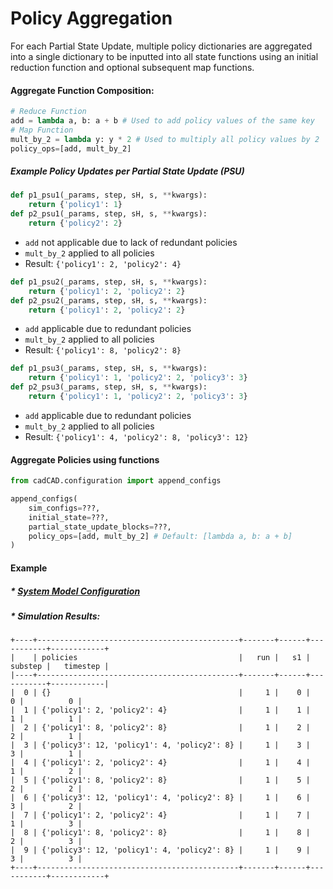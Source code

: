 Policy Aggregation
==

For each Partial State Update, multiple policy dictionaries are aggregated into a single dictionary to be inputted into 
all state functions using an initial reduction function and optional subsequent map functions. 

#### Aggregate Function Composition:
```python
# Reduce Function
add = lambda a, b: a + b # Used to add policy values of the same key
# Map Function
mult_by_2 = lambda y: y * 2 # Used to multiply all policy values by 2
policy_ops=[add, mult_by_2]
```

##### Example Policy Updates per Partial State Update (PSU)
```python
def p1_psu1(_params, step, sH, s, **kwargs):
    return {'policy1': 1}
def p2_psu1(_params, step, sH, s, **kwargs):
    return {'policy2': 2}
```
* `add` not applicable due to lack of redundant policies
* `mult_by_2` applied to all policies
* Result: `{'policy1': 2, 'policy2': 4}`

```python
def p1_psu2(_params, step, sH, s, **kwargs):
    return {'policy1': 2, 'policy2': 2}
def p2_psu2(_params, step, sH, s, **kwargs):
    return {'policy1': 2, 'policy2': 2}
```
* `add` applicable due to redundant policies
* `mult_by_2` applied to all policies
* Result: `{'policy1': 8, 'policy2': 8}`

```python
def p1_psu3(_params, step, sH, s, **kwargs):
    return {'policy1': 1, 'policy2': 2, 'policy3': 3}
def p2_psu3(_params, step, sH, s, **kwargs):
    return {'policy1': 1, 'policy2': 2, 'policy3': 3}
```
* `add` applicable due to redundant policies
* `mult_by_2` applied to all policies
* Result: `{'policy1': 4, 'policy2': 8, 'policy3': 12}`

#### Aggregate Policies using functions
```python
from cadCAD.configuration import append_configs

append_configs(
    sim_configs=???,
    initial_state=???,
    partial_state_update_blocks=???,
    policy_ops=[add, mult_by_2] # Default: [lambda a, b: a + b]
)
```

#### Example
##### * [System Model Configuration](examples/policy_aggregation.py)
##### * Simulation Results:
```
+----+---------------------------------------------+-------+------+-----------+------------+
|    | policies                                    |   run |   s1 |   substep |   timestep |
|----+---------------------------------------------+-------+------+-----------+------------|
|  0 | {}                                          |     1 |    0 |         0 |          0 |
|  1 | {'policy1': 2, 'policy2': 4}                |     1 |    1 |         1 |          1 |
|  2 | {'policy1': 8, 'policy2': 8}                |     1 |    2 |         2 |          1 |
|  3 | {'policy3': 12, 'policy1': 4, 'policy2': 8} |     1 |    3 |         3 |          1 |
|  4 | {'policy1': 2, 'policy2': 4}                |     1 |    4 |         1 |          2 |
|  5 | {'policy1': 8, 'policy2': 8}                |     1 |    5 |         2 |          2 |
|  6 | {'policy3': 12, 'policy1': 4, 'policy2': 8} |     1 |    6 |         3 |          2 |
|  7 | {'policy1': 2, 'policy2': 4}                |     1 |    7 |         1 |          3 |
|  8 | {'policy1': 8, 'policy2': 8}                |     1 |    8 |         2 |          3 |
|  9 | {'policy3': 12, 'policy1': 4, 'policy2': 8} |     1 |    9 |         3 |          3 |
+----+---------------------------------------------+-------+------+-----------+------------+
```
